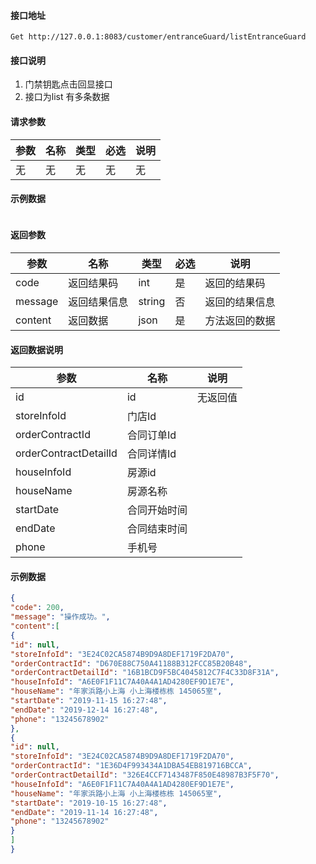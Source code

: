 #### 接口地址
`Get http://127.0.0.1:8083/customer/entranceGuard/listEntranceGuard`

#### 接口说明
1. 门禁钥匙点击回显接口 
2. 接口为list 有多条数据

#### 请求参数
| 参数 | 名称 | 类型 | 必选 |说明|
| ------ | ------ | ------ |------|------|
| 无 | 无 | 无 |无|无|

#### 示例数据
```json

```

#### 返回参数
| 参数 | 名称 | 类型 | 必选 |说明|
| ------ | ------ | ------ |------|------|
| code | 返回结果码 | int |是|返回的结果码|
|message|返回结果信息|string|否|返回的结果信息|
|content|返回数据|json|是|方法返回的数据|

#### 返回数据说明
| 参数 | 名称  |说明|
| ------ | ------ |------|
| id | id |无返回值|
|storeInfoId|门店Id||
|orderContractId|合同订单Id||
|orderContractDetailId|合同详情Id||
|houseInfoId|房源id||
|houseName|房源名称||
|startDate|合同开始时间||
|endDate|合同结束时间||
|phone|手机号||

#### 示例数据
```json
{
"code": 200,
"message": "操作成功。",
"content":[
{
"id": null,
"storeInfoId": "3E24C02CA5874B9D9A8DEF1719F2DA70",
"orderContractId": "D670E88C750A41188B312FCC85B20B48",
"orderContractDetailId": "16B1BCD9F5BC4045812C7F4C33D8F31A",
"houseInfoId": "A6E0F1F11C7A40A4A1AD4280EF9D1E7E",
"houseName": "年家浜路小上海 小上海楼栋栋 145065室",
"startDate": "2019-11-15 16:27:48",
"endDate": "2019-12-14 16:27:48",
"phone": "13245678902"
},
{
"id": null,
"storeInfoId": "3E24C02CA5874B9D9A8DEF1719F2DA70",
"orderContractId": "1E36D4F993434A1DBA54EB819716BCCA",
"orderContractDetailId": "326E4CCF7143487F850E48987B3F5F70",
"houseInfoId": "A6E0F1F11C7A40A4A1AD4280EF9D1E7E",
"houseName": "年家浜路小上海 小上海楼栋栋 145065室",
"startDate": "2019-10-15 16:27:48",
"endDate": "2019-11-14 16:27:48",
"phone": "13245678902"
}
]
}
```
